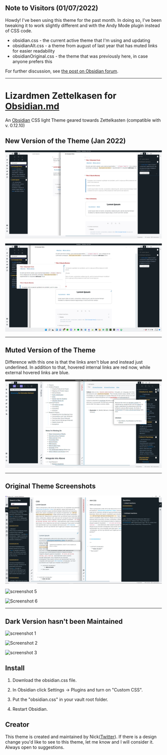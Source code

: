 ## Note to Visitors (01/07/2022)

Howdy! I've been using this theme for the past month. In doing so, I've been tweaking it to work slightly different and with the Andy Mode plugin instead of CSS code. 
* obsidian.css - the current active theme that I'm using and updating
* obsidianAlt.css - a theme from august of last year that has muted links for easier readability
* obsidianOriginal.css - the theme that was previously here, in case anyone prefers this

For further discussion, see [the post on Obsidian forum](https://forum.obsidian.md/t/theme-lizardmen-zettelkasten-light-dark/1519).

***

# Lizardmen Zettelkasen for [Obsidian.md](https://obsidian.md/)
An [Obsidian](https://obsidian.md/) CSS light Theme geared towards Zettelkasten (compatible with v. 0.12.10)


## New Version of the Theme (Jan 2022)

![new screenshot 1](./Screenshot-New-1.png)

![new screenshot 2](./Screenshot-New-2.png)

***

## Muted Version of the Theme

Difference with this one is that the links aren't blue and instead just underlined. In addition to that, hovered internal links are red now, while external hovered links are blue. 

![screenshot alt](./screenshotAlt.png)

***

## Original Theme Screenshots

![screenshot main](./screenshot.png)

![screenshot 5](./LightTwo.png)

![Screenshot 6](./LightThree.png)

***

## Dark Version hasn't been Maintained

![screenshot 1](./DarkOne.png)

![Screenshot 2](./DarkTwo.png)

![screenshot 3](./DarkThree.png)

## Install

1. Download the obsidian.css file.

2. In Obsidian click Settings -> Plugins and turn on "Custom CSS".

3. Put the "obsidian.css" in your vault root folder.

4. Restart Obsidian.

## Creator

This theme is created and maintained by Nick([Twitter](https://twitter.com/dogwaddle)). If there is a design change you'd like to see to this theme, let me know and I will consider it. Always open to suggestions.
